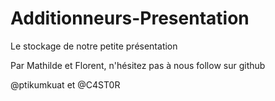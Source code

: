 # Additionneurs-Presentation
Le stockage de notre petite présentation

Par Mathilde et Florent, n'hésitez pas à nous follow sur github

@ptikumkuat et @C4ST0R
